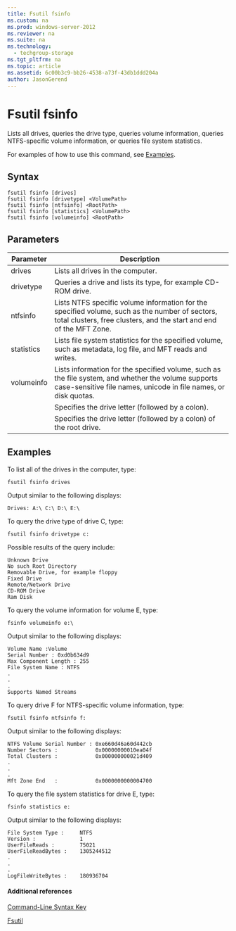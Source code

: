 ```yaml
---
title: Fsutil fsinfo
ms.custom: na
ms.prod: windows-server-2012
ms.reviewer: na
ms.suite: na
ms.technology: 
  - techgroup-storage
ms.tgt_pltfrm: na
ms.topic: article
ms.assetid: 6c00b3c9-bb26-4538-a73f-43db1ddd204a
author: JasonGerend
---
```

# Fsutil fsinfo
Lists all drives, queries the drive type, queries volume information, queries NTFS\-specific volume information, or queries file system statistics.  
  
For examples of how to use this command, see [Examples](#BKMK_examples).  
  
## Syntax  
  
```  
fsutil fsinfo [drives]  
fsutil fsinfo [drivetype] <VolumePath>  
fsutil fsinfo [ntfsinfo] <RootPath>  
fsutil fsinfo [statistics] <VolumePath>  
fsutil fsinfo [volumeinfo] <RootPath>  
```  
  
## Parameters  
  
|Parameter|Description|  
|-------------|---------------|  
|drives|Lists all drives in the computer.|  
|drivetype|Queries a drive and lists its type, for example CD\-ROM drive.|  
|ntfsinfo|Lists NTFS specific volume information for the specified volume, such as the number of sectors, total clusters, free clusters, and the start and end of the MFT Zone.|  
|statistics|Lists file system statistics for the specified volume, such as metadata, log file, and MFT reads and writes.|  
|volumeinfo|Lists information for the specified volume, such as the file system, and whether the volume supports case\-sensitive file names, unicode in file names, or disk quotas.|  
|<VolumePath>|Specifies the drive letter \(followed by a colon\).|  
|<RootPathname>|Specifies the drive letter \(followed by a colon\) of the root drive.|  
  
## <a name="BKMK_examples"></a>Examples  
To list all of the drives in the computer, type:  
  
```  
fsutil fsinfo drives  
```  
  
Output similar to the following displays:  
  
```  
Drives: A:\ C:\ D:\ E:\         
```  
  
To query the drive type of drive C, type:  
  
```  
fsutil fsinfo drivetype c:  
```  
  
Possible results of the query include:  
  
```  
Unknown Drive  
No such Root Directory  
Removable Drive, for example floppy  
Fixed Drive  
Remote/Network Drive  
CD-ROM Drive  
Ram Disk  
```  
  
To query the volume information for volume E, type:  
  
```  
fsinfo volumeinfo e:\  
```  
  
Output similar to the following displays:  
  
```  
Volume Name :Volume  
Serial Number : 0xd0b634d9  
Max Component Length : 255  
File System Name : NTFS  
.  
.  
.  
Supports Named Streams         
```  
  
To query drive F for NTFS\-specific volume information, type:  
  
```  
fsutil fsinfo ntfsinfo f:  
```  
  
Output similar to the following displays:  
  
```  
NTFS Volume Serial Number : 0xe660d46a60d442cb  
Number Sectors :            0x00000000010ea04f  
Total Clusters :            0x000000000021d409  
.  
.  
.  
Mft Zone End   :            0x0000000000004700         
```  
  
To query the file system statistics for drive E, type:  
  
```  
fsinfo statistics e:  
```  
  
Output similar to the following displays:  
  
```  
File System Type :     NTFS  
Version :              1  
UserFileReads :        75021  
UserFileReadBytes :    1305244512  
.  
.  
.  
LogFileWriteBytes :    180936704         
```  
  
#### Additional references  
[Command-Line Syntax Key](Command-Line-Syntax-Key.md)  
  
[Fsutil](Fsutil.md)  
  

